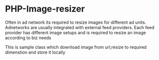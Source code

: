 PHP-Image-resizer
=================

Often in ad network its required to resize images for different ad units.
Adnetworks are usually integrated with external feed providers.
Each feed provider has different image setups and is required to resize an image according to biz needs

This is sample class which download image from url,resize to required dimenstion and store it  locally
